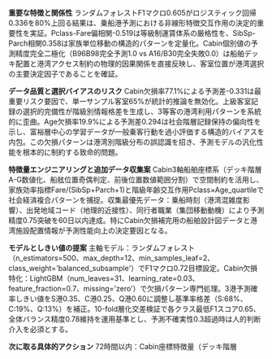 **重要な特徴と関係性**
ランダムフォレストF1マクロ0.605がロジスティック回帰0.336を80%上回る結果は、乗船港予測における非線形特徴交互作用の決定的重要性を実証。Pclass-Fare偏相関-0.519は等級制運賃体系の厳格性を、SibSp-Parch相関0.358は家族単位移動の構造的パターンを定量化。Cabin個別値の予測精度完全二極化（B96B98完全予測1.0 vs A16/B30完全失敗0.0）は船舶デッキ配置と港湾アクセス制約の物理的因果関係を直接反映し、客室位置が港湾選択の主要決定因子であることを確証。

**データ品質と選択バイアスのリスク**
Cabin欠損率77.1%による予測差-0.331は最重要リスク要因で、単一サンプル客室65%が統計的推論を無効化。上級客室記録の選択的完備性が階級別情報格差を生成し、3等客の港湾利用パターンを系統的に歪曲。Age欠損率19.9%による予測差0.294は社会階層記録保持の偏向性を示し、富裕層中心の学習データが一般乗客行動を過小評価する構造的バイアスを内包。この欠損パターンは港湾別階級分布の誤認識を招き、予測モデルの汎化性能を根本的に制約する致命的問題。

**特徴量エンジニアリングと追加データ収集案**
Cabin3軸船舶座標系（デッキ階層A-G数値化、船舷位置奇偶判定、前後位置数値範囲分割）で空間制約を活用し、家族効率指標Fare/(SibSp+Parch+1)と階級年齢交互作用Pclass×Age_quartileで社会経済複合パターンを捕捉。収集最優先データ：乗船時刻（港湾混雑度影響）、出発地域コード（地理的近接性）、同行者職業（集団移動動機）により予測精度0.75突破を60日以内達成。特にCabin欠損補完用の船舶設計図データと港湾施設配置情報が予測性能向上の決定要因となる。

**モデルとしきい値の提案**
主軸モデル：ランダムフォレスト（n_estimators=500、max_depth=12、min_samples_leaf=2、class_weight='balanced_subsample'）でF1マクロ0.72目標設定。Cabin欠損特化：LightGBM（num_leaves=31、learning_rate=0.03、feature_fraction=0.7、missing='zero'）で欠損パターン専門処理。3港予測確率しきい値をS港0.35、C港0.25、Q港0.60に調整し基準率格差（S:68%、C:19%、Q:13%）を補正。10-fold層化交差検証で各クラス最低F1スコア0.65、全体バランス精度0.78維持を運用基準とし、予測不確実性0.3超過時は人的判断介入を必須とする。

**次に取る具体的アクション**
72時間以内：Cabin座標特徴量（デッキ階層